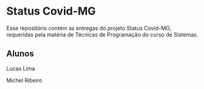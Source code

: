 # Status Covid-MG
Esse repositório contém as entregas do projeto Status Covid-MG, requeridas pela matéria de Técnicas de Programação do curso de Sistemas.

## Alunos
Lucas Lima

Michel Ribeiro


